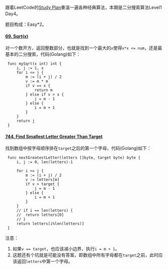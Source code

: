 跟着LeetCode的[Study Plan](https://leetcode.com/study-plan/)重温一遍各种经典算法，本期是二分搜索算法Level1 Day4。

题目构成：Easy*2。

#### [69. Sqrt(x)](https://leetcode.com/problems/sqrtx/)

对一个数开方，返回整数部分，也就是找到一个最大的`x`使得`x*x <= num`，还是最基本的二分搜索，代码(Golang)如下：
   ```
    func mySqrt(x int) int {
        i, j := 1, x
        for i <= j {
            m := (i + j) / 2
            v := m * m
            if v == x {
                return m
            } else if v > x {
                j = m - 1
            } else {
                i = m + 1
            }
        }
        return j
    }
   ```
#### [744. Find Smallest Letter Greater Than Target](https://leetcode.com/problems/find-smallest-letter-greater-than-target/)

找到数组中按字母顺序排在`target`之后的第一个字母，代码(Golang)如下：
   ```
    func nextGreatestLetter(letters []byte, target byte) byte {
        i, j := 0, len(letters)-1

        for i <= j {
            m := (i + j) / 2
            v := letters[m]
            if v > target {
                j = m - 1
            } else {
                i = m + 1
            }
        }
        // if i == len(letters) {
        // 	return letters[0]
        // }
        return letters[i%len(letters)]
    }
   ```
注意：    
1. 如果`v == target`，也应该减小边界，执行`i = m + 1`。    
2. 这题还有个坑就是可能没有答案，即数组中所有字母都在`target`之前，此时应该返回`letters`中第一个字母。